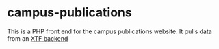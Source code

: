 # campus-publications

This is a PHP front end for the campus publications website. It pulls data from an [XTF backend](https://github.com/uchicago-library/campus-publications-backend)
